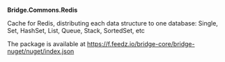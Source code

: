 **Bridge.Commons.Redis**

Cache for Redis, distributing each data structure to one database: Single, Set, HashSet, List, Queue, Stack, SortedSet, etc

The package is available at https://f.feedz.io/bridge-core/bridge-nuget/nuget/index.json